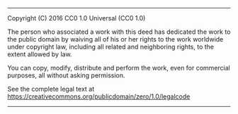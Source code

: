  -------------------------------------------------------------------------

 Copyright (C) 2016 CC0 1.0 Universal (CC0 1.0) 

 The person who associated a work with this deed has dedicated the work to
 the public domain by waiving all of his or her rights to the work 
 worldwide under copyright law, including all related and neighboring 
 rights, to the extent allowed by law.

 You can copy, modify, distribute and perform the work, even for commercial 
 purposes, all without asking permission.

 See the complete legal text at 
 <https://creativecommons.org/publicdomain/zero/1.0/legalcode>

 -------------------------------------------------------------------------
